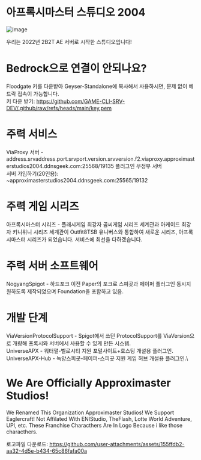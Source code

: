 # 아프록시마스터 스튜디오 2004

![image](https://github.com/user-attachments/assets/79942d4b-b932-47af-85b1-39510244004f)

우리는 2022년 2B2T AE 서버로 시작한 스튜디오입니다!

# Bedrock으로 연결이 안되나요?
Floodgate 키를 다운받아 Geyser-Standalone에 복사해서 사용하시면, 문제 없이 베드락 접속이 가능합니다.\
키 다운 받기: https://github.com/GAME-CLI-SRV-DEV/.github/raw/refs/heads/main/key.pem

# 주력 서비스
ViaProxy 서버 - address.srvaddress.port.srvport.version.srvversion.f2.viaproxy.approximasterstudios2004.ddnsgeek.com:25568/19135
플러그인 무정부 서버\
서버 가입하기(20인용): ~approximasterstudios2004.ddnsgeek.com:25565/19132

# 주력 게임 시리즈
아프록시마스터 시리즈 - 플래시게임 최강자 곰씨게임 시리즈 세계관과 아케이드 최강자 키니위니 시리즈 세계관이 Outfit8TSB 유니버스와 통합하여 새로운 시리즈, 아프록시마스터 시리즈가 되었습니다. 서비스에 최선을 다하겠습니다.
# 주력 서버 소프트웨어
NogyangSpigot - 하드포크 이전 Paper의 포크로 스피곳과 페이퍼 플러그인 동시지원하도록 제작되었으며 Foundation을 포함하고 있음.

# 개발 단계
ViaVersionProtocolSupport - Spigot에서 쓰던 ProtocolSupport를 ViaVersion으로 개량해 프록시와 서버에서 사용할 수 있게 만든 시스템.\
UniverseAPX - 워터펄-벨로시티 지원 포털사이트+호스팅 개설용 플러그인.\
UniverseAPX-Hub - 녹양스피곳-페이퍼-스피곳 지원 게임 허브 개설용 플러그인.\


# We Are Officially Approximaster Studios!
We Renamed This Organization Approximaster Studios! We Support Eaglercraft!
Not Affilated With ENIStudio, TheFlash, Lotte World Adventure, UPI, etc. These Franchise Characthers Are In Logo Because i like those characthers.

로고파일 다운로드: https://github.com/user-attachments/assets/155ffdb2-aa32-4d5e-b434-65c86fafa00a
